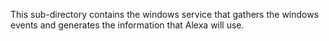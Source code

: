 This sub-directory contains the windows service that gathers the windows events and generates the information that Alexa will use.
